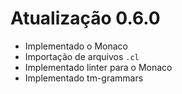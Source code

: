 # Atualização 0.6.0

- Implementado o Monaco
- Importação de arquivos `.cl`
- Implementado linter para o Monaco
- Implementado tm-grammars
